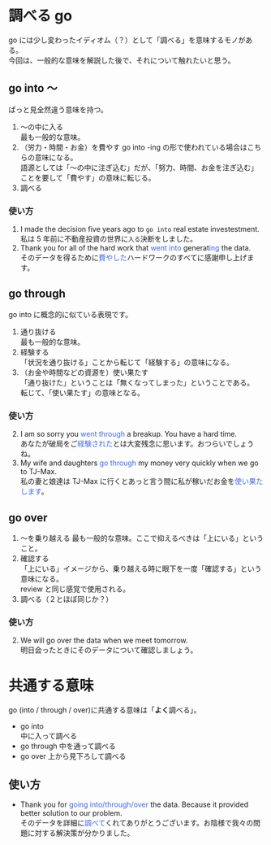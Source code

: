 # 調べる go

go には少し変わったイディオム（？）として「調べる」を意味するモノがある。  
今回は、一般的な意味を解説した後で、それについて触れたいと思う。

## go into ～

ぱっと見全然違う意味を持つ。

1. ～の中に入る  
   最も一般的な意味。
2. （労力・時間・お金）を費やす
   go into -ing の形で使われている場合はこちらの意味になる。  
   語源としては「～の中に注ぎ込む」だが、「努力、時間、お金を注ぎ込む」ことを要して「費やす」の意味に転じる。
3. 調べる

### 使い方

1. I made the decision five years ago to `go into` real estate investestment.  
   私は 5 年前に不動産投資の世界に`入る`決断をしました。
2. Thank you for all of the hard work that <font color=royalblue>went into</font> generat<font color=royalblue>ing</font> the data.  
   そのデータを得るために<font color=royalblue>費やした</font>ハードワークのすべてに感謝申し上げます。

## go through

go into に概念的に似ている表現です。

1. 通り抜ける  
   最も一般的な意味。
2. 経験する  
   「状況を通り抜ける」ことから転じて「経験する」の意味になる。
3. （お金や時間などの資源を）使い果たす  
   「通り抜けた」ということは「無くなってしまった」ということである。  
   転じて、「使い果たす」の意味となる。

### 使い方

2. I am so sorry you <font color=royalblue>went through</font> a breakup. You have a hard time.  
   あなたが破局をご<font color=royalblue>経験された</font>とは大変残念に思います。おつらいでしょうね。
3. My wife and daughters <font color=royalblue>go through</font> my money very quickly when we go to TJ-Max.  
   私の妻と娘達は TJ-Max に行くとあっと言う間に私が稼いだお金を<font color=royalblue>使い果たします</font>。

## go over

1. ～を乗り越える
   最も一般的な意味。ここで抑えるべきは「上にいる」ということ。
2. 確認する  
   「上にいる」イメージから、乗り越える時に眼下を一度「確認する」という意味になる。  
    review と同じ感覚で使用される。
3. 調べる（２とほぼ同じか？）

### 使い方

2. We will go over the data when we meet tomorrow.  
   明日会ったときにそのデータについて確認しましょう。

# 共通する意味

go (into / through / over)に共通する意味は「**よく**調べる」。

- go into  
  中に入って調べる
- go through
  中を通って調べる
- go over
  上から見下ろして調べる

## 使い方

- Thank you for <font color=royalblue>going into/through/over</font> the data. Because it provided better solution to our problem.  
  そのデータを詳細に<font color=royalblue>調べて</font>くれてありがとうございます。お陰様で我々の問題に対する解決策が分かりました。
